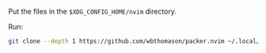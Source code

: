 Put the files in the ```$XDG_CONFIG_HOME/nvim``` directory.

Run:
```sh
git clone --depth 1 https://github.com/wbthomason/packer.nvim ~/.local/share/nvim/site/pack/packer/start/packer.nvim
```
